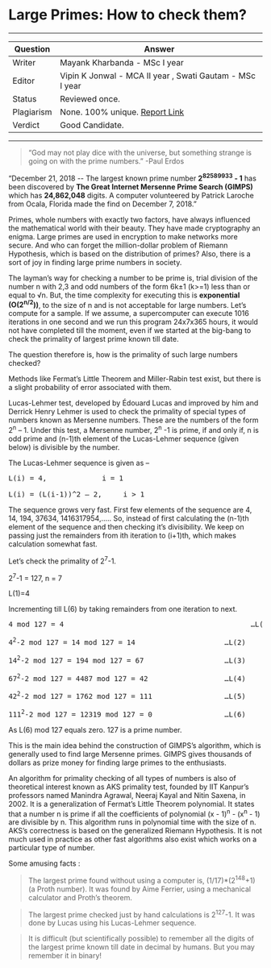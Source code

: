 # Large Primes: How to check them?

---

| Question   | Answer                                                                    |
| ---------- | ------------------------------------------------------------------------- |
| Writer     | Mayank Kharbanda - MSc I year                                             |
| Editor     | Vipin K Jonwal - MCA II year , Swati Gautam - MSc I year                  |
| Status     | Reviewed once.                                                            |
| Plagiarism | None. 100% unique. [Report Link](./plag-reports/plag-large-primes-v1.pdf) |
| Verdict    | Good Candidate.                                                           |

---

> “God may not play dice with the universe, but something strange is going on with the prime numbers.”
> -Paul Erdos

“December 21, 2018 -- The largest known prime number **2<sup>82589933</sup> - 1** has been discovered by **The Great Internet Mersenne Prime Search (GIMPS)** which has **24,862,048** digits. A computer volunteered by Patrick Laroche from Ocala, Florida made the find on December 7, 2018.”

Primes, whole numbers with exactly two factors, have always influenced the mathematical world with their beauty. They have made cryptography an enigma. Large primes are used in encryption to make networks more secure. And who can forget the million-dollar problem of Riemann Hypothesis, which is based on the distribution of primes? Also, there is a sort of joy in finding large prime numbers in society.

The layman’s way for checking a number to be prime is, trial division of the number n with 2,3 and odd numbers of the form 6k±1 (k>=1) less than or equal to √n. But, the time complexity for executing this is **exponential (O(2<sup>n/2</sup>))**, to the size of n and is not acceptable for large numbers. Let’s compute for a sample. If we assume, a supercomputer can execute 1016 iterations in one second and we run this program 24x7x365 hours, it would not have completed till the moment, even if we started at the big-bang to check the primality of largest prime known till date.

The question therefore is, how is the primality of such large numbers checked?

Methods like Fermat’s Little Theorem and Miller-Rabin test exist, but there is a slight probability of error associated with them.

Lucas-Lehmer test, developed by Édouard Lucas and improved by him and Derrick Henry Lehmer is used to check the primality of special types of numbers known as Mersenne numbers. These are the numbers of the form 2<sup>n</sup> – 1. Under this test, a Mersenne number, 2<sup>n</sup> -1 is prime, if and only if, n is odd prime and (n-1)th element of the Lucas-Lehmer sequence (given below) is divisible by the number.

The Lucas-Lehmer sequence is given as –

<pre>L(i) = 4,             i = 1 

L(i) = (L(i-1))^2 – 2,     i > 1</pre>

The sequence grows very fast. First few elements of the sequence are 4, 14, 194, 37634, 1416317954,.…. So, instead of first calculating the (n-1)th element of the sequence and then checking it’s divisibility. We keep on passing just the remainders from ith iteration to (i+1)th, which makes calculation somewhat fast.

Let’s check the primality of 2<sup>7</sup>-1.

2<sup>7</sup>-1 = 127, n = 7

L(1)=4

Incrementing till L(6) by taking remainders from one iteration to next.

<pre>4 mod 127 = 4                                            …L(1)

4<sup>2</sup>-2 mod 127 = 14 mod 127 = 14                     …L(2)

14<sup>2</sup>-2 mod 127 = 194 mod 127 = 67                   …L(3)

67<sup>2</sup>-2 mod 127 = 4487 mod 127 = 42                  …L(4)

42<sup>2</sup>-2 mod 127 = 1762 mod 127 = 111                 …L(5)

111<sup>2</sup>-2 mod 127 = 12319 mod 127 = 0                 …L(6)</pre>

As L(6) mod 127 equals zero. 127 is a prime number.

This is the main idea behind the construction of GIMPS’s algorithm, which is generally used to find large Mersenne primes. GIMPS gives thousands of dollars as prize money for finding large primes to the enthusiasts.

An algorithm for primality checking of all types of numbers is also of theoretical interest known as AKS primality test, founded by IIT Kanpur’s professors named Manindra Agrawal, Neeraj Kayal and Nitin Saxena, in 2002. It is a generalization of Fermat’s Little Theorem polynomial. It states that a number n is prime if all the coefficients of polynomial (x - 1)<sup>n</sup> - (x<sup>n</sup> - 1) are divisible by n. This algorithm runs in polynomial time with the size of n. AKS’s correctness is based on the generalized Riemann Hypothesis. It is not much used in practice as other fast algorithms also exist which works on a particular type of number.

Some amusing facts :

> The largest prime found without using a computer is, (1/17)\*(2<sup>148</sup>+1) (a Proth number). It was found by Aime Ferrier, using a mechanical calculator and Proth’s theorem.

> The largest prime checked just by hand calculations is 2<sup>127</sup>-1. It was done by Lucas using his Lucas-Lehmer sequence.

> It is difficult (but scientifically possible) to remember all the digits of the largest prime known till date in decimal by humans. But you may remember it in binary! 
